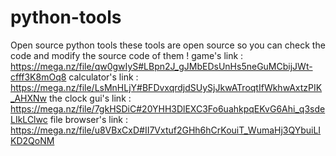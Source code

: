 # python-tools
Open source python tools
these tools are open source so you can check the code and modify the source code of them !
  game's link : https://mega.nz/file/qw0gwIyS#LBpn2J_gJMbEDsUnHs5neGuMCbijJWt-cfff3K8mOq8
  calculator's link : https://mega.nz/file/LsMnHLjY#BFDvxqrdjdSUySjJkwATroqtIfWkhwAxtzPIK_AHXNw
  the clock gui's link : https://mega.nz/file/7gkHSDiC#20YHH3DlEXC3Fo6uahkpqEKvG6Ahi_q3sdeLIkLClwc
  file browser's link : https://mega.nz/file/u8VBxCxD#II7Vxtuf2GHh6hCrKouiT_WumaHj3QYbuiLIKD2QoNM
